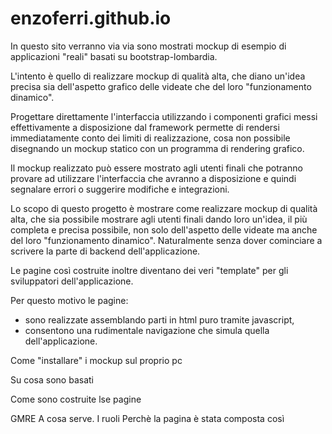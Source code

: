 # enzoferri.github.io

In questo sito verranno via via sono mostrati mockup di esempio di applicazioni "reali" basati su bootstrap-lombardia.

L'intento è quello di realizzare mockup di qualità alta, che diano un'idea precisa sia dell'aspetto grafico delle videate che del loro "funzionamento dinamico".

Progettare direttamente l'interfaccia utilizzando i componenti grafici messi effettivamente a disposizione dal framework permette di rendersi immediatamente conto dei limiti di realizzazione, cosa non possibile disegnando un mockup statico con un programma di rendering grafico.

Il mockup realizzato può essere mostrato agli utenti finali che potranno provare ad utilizzare l'interfaccia che avranno a disposizione e quindi segnalare errori o suggerire modifiche e integrazioni.




Lo scopo di questo progetto è mostrare come realizzare mockup di qualità alta, che sia possibile mostrare agli utenti finali dando loro un'idea, il più completa e precisa possibile, non solo dell'aspetto delle videate ma anche del loro "funzionamento dinamico".
Naturalmente senza dover cominciare a scrivere la parte di backend dell'applicazione.


Le pagine così costruite inoltre diventano dei veri "template" per gli sviluppatori dell'applicazione. 


Per questo motivo le pagine:
* sono realizzate assemblando parti in html puro tramite javascript,
* consentono una rudimentale navigazione che simula quella dell'applicazione.



Come "installare" i mockup sul proprio pc

Su cosa sono basati

Come sono costruite lse pagine

GMRE
A cosa serve.
I ruoli
Perchè la pagina è stata composta così
